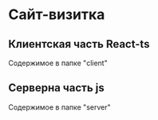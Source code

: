 # Сайт-визитка

## Клиентская часть React-ts 
Содержимое в папке "client"

## Серверна часть js
Содержимое в папке "server"